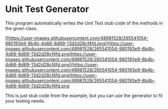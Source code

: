 # Unit Test Generator

This program automatically writes the Unit Test stub code of the methods in the given class.

[[https://user-images.githubusercontent.com/48981528/265541054-980193e9-8b4b-4d66-8d69-13d2d28cf4fd.png](https://user-images.githubusercontent.com/48981528/265541054-980193e9-8b4b-4d66-8d69-13d2d28cf4fd.png)https://user-images.githubusercontent.com/48981528/265541054-980193e9-8b4b-4d66-8d69-13d2d28cf4fd.png](https://user-images.githubusercontent.com/48981528/265541054-980193e9-8b4b-4d66-8d69-13d2d28cf4fd.png)https://user-images.githubusercontent.com/48981528/265541054-980193e9-8b4b-4d66-8d69-13d2d28cf4fd.png

This is just stub code from the example, but you can use the generator to fit your testing needs.
